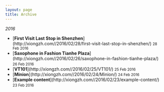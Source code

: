 ```yaml
---
layout: page
title: Archive
---
```


<em>2016</em>
<ul>
<li>[<strong>First Visit Last Stop in Shenzhen</strong>](http://xiongzh.com//2016/02/28/first-visit-last-stop-in-shenzhen/) <small>28 Feb 2016</small></li>
<li>[<strong>Saxophone in Fashion Tianhe Plaza</strong>](http://xiongzh.com//2016/02/26/saxophone-in-fashion-tianhe-plaza/) <small>26 Feb 2016</small></li>
<li>[<strong>VT101</strong>](http://xiongzh.com//2016/02/25/VT101/) <small>25 Feb 2016</small></li>
<li>[<strong>Minion</strong>](http://xiongzh.com//2016/02/24/Minion/) <small>24 Feb 2016</small></li>
<li>[<strong>Example content</strong>](http://xiongzh.com//2016/02/23/example-content/) <small>23 Feb 2016</small></li>
</ul>
